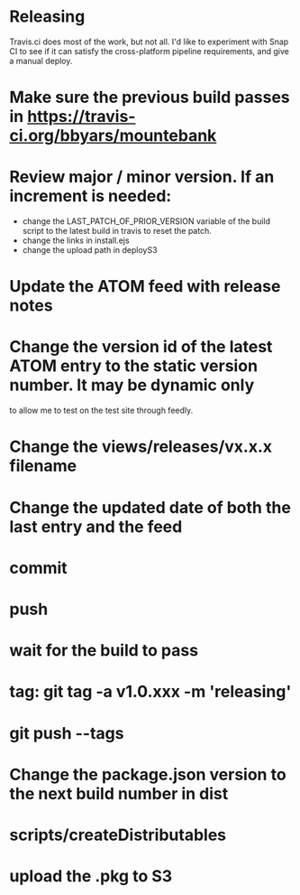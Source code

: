 Releasing
=========

Travis.ci does most of the work, but not all.  I'd like to experiment with Snap CI to see if it
can satisfy the cross-platform pipeline requirements, and give a manual deploy.

# Make sure the previous build passes in https://travis-ci.org/bbyars/mountebank
# Review major / minor version.  If an increment is needed:
  * change the LAST_PATCH_OF_PRIOR_VERSION variable of the build script to the latest build in travis to reset the patch.
  * change the links in install.ejs
  * change the upload path in deployS3
# Update the ATOM feed with release notes
# Change the version id of the latest ATOM entry to the static version number.  It may be dynamic only
  to allow me to test on the test site through feedly.
# Change the views/releases/vx.x.x filename
# Change the updated date of both the last entry and the feed
# commit
# push
# wait for the build to pass
# tag: git tag -a v1.0.xxx -m 'releasing'
# git push --tags
# Change the package.json version to the next build number in dist
# scripts/createDistributables
# upload the .pkg to S3
